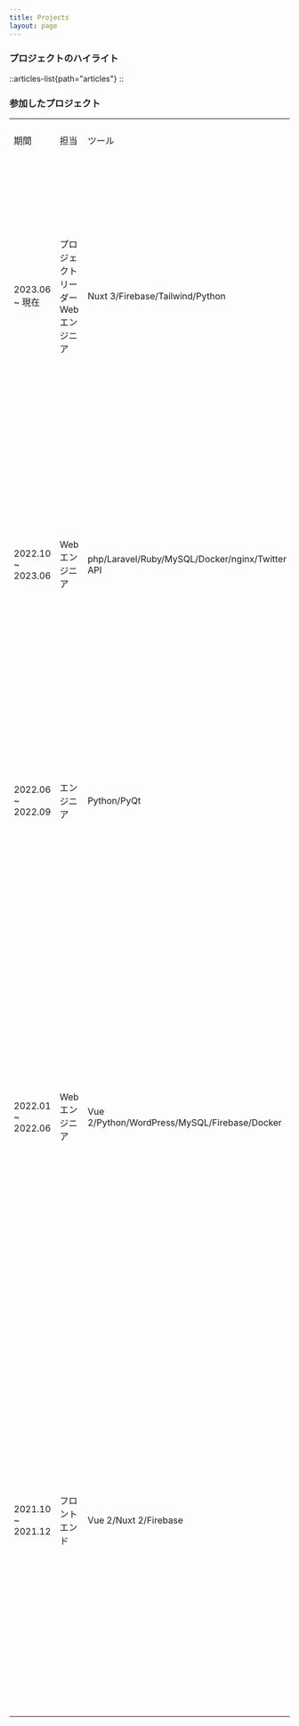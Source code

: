 ```yaml
---
title: Projects
layout: page
---
```


### プロジェクトのハイライト

::articles-list{path="articles"}
::

### 参加したプロジェクト

|                    |                     |                                                 |                                                                                                                          |
| ------------------ | ------------------- | ----------------------------------------------- | ------------------------------------------------------------------------------------------------------------------------ |
|                    |                     |                                                 |                                                                                                                          |
|                    |                     |                                                 |                                                                                                                          |
| 期間                 | 担当                  | ツール                                             | 業務内容                                                                                                                     |
| 2023.06 \~ 現在      | プロジェクトリーダーWeb エンジニア | Nuxt 3/Firebase/Tailwind/Python                 | **データ収集ツール・さまざまな SNS からユーザーの印象をまとめる SaaS アプリ**:br- チームリード\:br- 設計\:br- 完全な開発                                             |
| 2022.10 \~ 2023.06 | Web エンジニア           | php/Laravel/Ruby/MySQL/Docker/nginx/Twitter API | **データ収集ツール・Twitter からユーザーの印象をまとめるアプリ**:br- 詳細設計\:br- 機能の追加\:br- リファクタリング                                                 |
| 2022.06 \~ 2022.09 | エンジニア               | Python/PyQt                                     | **自動テストツール・デスクトップアプリ**:br- Mac 版のビルド作成\:br- 新機能の実装\:br- バグ修正                                                             |
| 2022.01 \~ 2022.06 | Web エンジニア           | Vue 2/Python/WordPress/MySQL/Firebase/Docker    | **いくつかのプロダクトのランディングページの開発・アプリ管理画面**:br- 基本設計\:br- UI デザイン\:br- マークアップ\:br- サーバー側の機能の開発/Web API の作成\:br- アプリ管理画面\:br- SEO |
| 2021.10 \~ 2021.12 | フロントエンド             | Vue 2/Nuxt 2/Firebase                           | **動画修正指示プロジェクトの開発・チームでビデオ編集に取り組むプロジェクト**:br- 追加機能\:br- PDF ビューアの作成\:br- コンポーネントの作成\:br- バグ修正\:br- i18n・国際化の翻訳と実装         |
